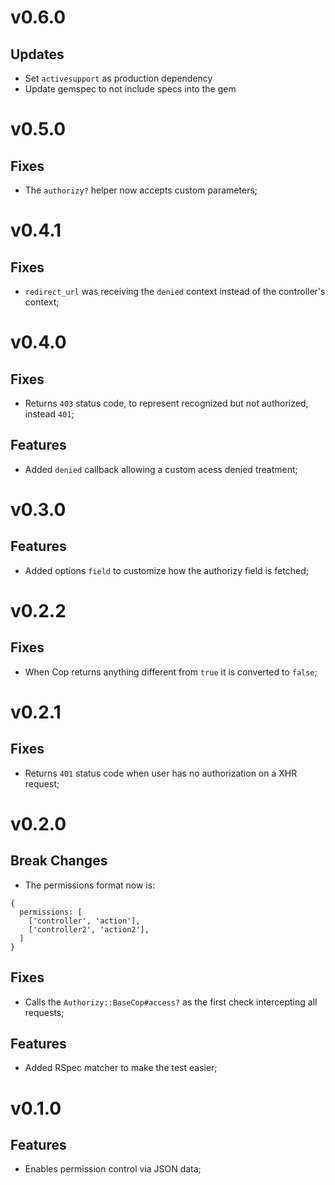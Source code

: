 # v0.6.0

## Updates

- Set `activesupport` as production dependency
- Update gemspec to not include specs into the gem

# v0.5.0

## Fixes

- The `authorizy?` helper now accepts custom parameters;

# v0.4.1

## Fixes

- `redirect_url` was receiving the `denied` context instead of the controller's context;

# v0.4.0

## Fixes

- Returns `403` status code, to represent recognized but not authorized, instead `401`;

## Features

- Added `denied` callback allowing a custom acess denied treatment;

# v0.3.0

## Features

- Added options `field` to customize how the authorizy field is fetched;

# v0.2.2

## Fixes

- When Cop returns anything different from `true` it is converted to `false`;

# v0.2.1

## Fixes

- Returns `401` status code when user has no authorization on a XHR request;

# v0.2.0

## Break Changes

- The permissions format now is:

```
{
  permissions: [
    ['controller', 'action'],
    ['controller2', 'action2'],
  ]
}
```

## Fixes

- Calls the `Authorizy::BaseCop#access?` as the first check intercepting all requests;

## Features

- Added RSpec matcher to make the test easier;

# v0.1.0

## Features

- Enables permission control via JSON data;
